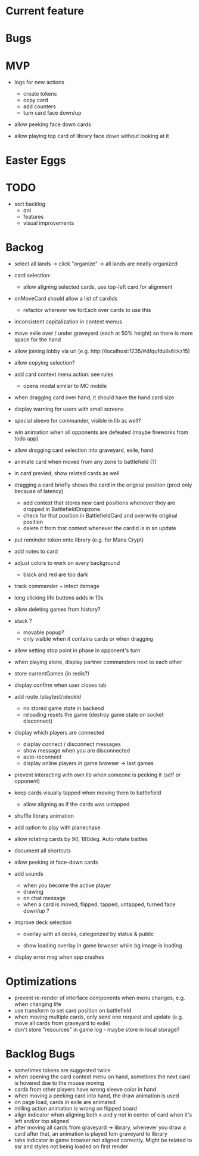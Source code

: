 # Current feature


# Bugs


# MVP

* logs for new actions
  * create tokens
  * copy card
  * add counters
  * turn card face down/up


* allow peeking face down cards
* allow playing top card of library face down without looking at it


# Easter Eggs


# TODO

* sort backlog
  * qol
  * features
  * visual improvements
  
# Backog

* select all lands -> click "organize" -> all lands are neatly organized

* card selection: 
  * allow aligning selected cards, use top-left card for alignment

* onMoveCard should allow a list of cardIds
  * refactor wherever we forEach over cards to use this


* inconsistent capitalization in context menus

* move exile over / under graveyard (each at 50% height) so there is more space for the hand


* allow joining lobby via url (e.g. http://localhost:1235/#4fqufdulls6ckz15)

* allow copying selection?

* add card context menu action: see rules
  * opens modal similar to MC mobile

* when dragging card over hand, it should have the hand card size

* display warning for users with small screens

* special sleeve for commander, visible in lib as well?

* win animation when all opponents are defeated (maybe fireworks from todo app)

* allow dragging card selection into graveyard, exile, hand

* animate card when moved from any zone to battlefield (?)

* in card previed, show related cards as well

* dragging a card briefly shows the card in the original position (prod only because of latency)
  * add context that stores new card positions whenever they are dropped in BattlefieldDropzone.
  * check for that position in BattlefieldCard and overwrite original position
  * delete it from that context whenever the cardId is in an update


* put reminder token onto library (e.g. for Mana Crypt)

* add notes to card

* adjust colors to work on every background
  * black and red are too dark

* track commander + infect damage


* long clicking life buttons adds in 10s

* allow deleting games from history?


* stack ?
  * movable popup?
  * only visible when it contains cards or when dragging

* allow setting stop point in phase in opponent's turn
* when playing alone, display partner commanders next to each other
* store currentGames (in redis?)


* display confirm when user closes tab
* add route /playtest/:deckId
  * no stored game state in backend
  * reloading resets the game (destroy game state on socket disconnect)

* display which players are connected
  * display connect / disconnect messages
  * show message when you are disconnected
  * auto-reconnect
  * display online players in game browser -> last games

* prevent interacting with own lib when someone is peeking it (self or opponent)

* keep cards visually tapped when moving them to battlefield
  * allow aligning as if the cards was untapped

* shuffle library animation

* add option to play with planechase

* allow rotating cards by 90, 180deg. Auto rotate battles

* document all shortcuts

* allow peeking at face-down cards

* add sounds
  * when you become the active player
  * drawing
  * on chat message
  * when a card is moved, flipped, tapped, untapped, turned face down/up ?

* improve deck selection
  * overlay with all decks, categorized by status & public

  * show loading overlay in game brwoser while bg image is loading

* display error msg when app crashes

# Optimizations

* prevent re-render of interface components when menu changes, e.g. when changing life
* use transform to set card position on battlefield
* when moving multiple cards, only send one request and update (e.g. move all cards from graveyard to exile)
* don't store "resources" in game log - maybe store in local storage?

# Backlog Bugs

* sometimes tokens are suggested twice
* when opening the card context menu on hand, sometines the next card is hovered due to the mouse moving
* cards from other players have wrong sleeve color in hand
* when moving a peeking card into hand, the draw animation is used
* on page load, cards in exile are animated
* milling action animation is wrong on flipped board
* align indicator when aligning both x and y not in center of card when it's left and/or top aligned
* after moving all cards from graveyard -> library, whenever you draw a card after that, an animation is played fom graveyard to library
* tabs indicator in game browser not aligned correctly. Might be related to ssr and styles not being loaded on first render
